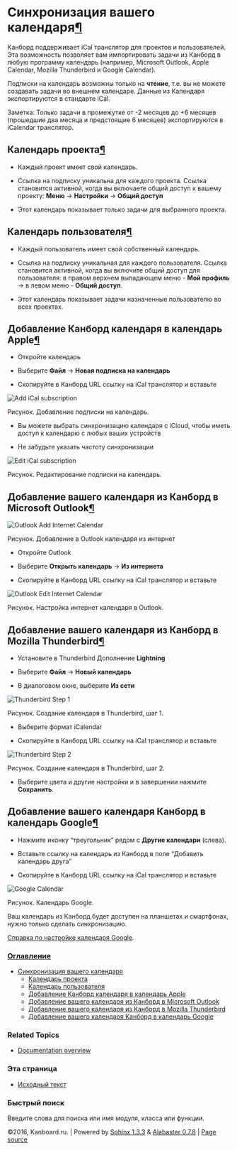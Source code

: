 Синхронизация вашего календаря[¶](#syncing-your-calendars "Ссылка на этот заголовок")
=====================================================================================

Канборд поддерживает iCal транслятор для проектов и пользователей. Эта
возможность позволяет вам импортировать задачи из Канборд в любую
программу календарь (например, Microsoft Outlook, Apple Calendar,
Mozilla Thunderbird и Google Calendar).

Подписки на календарь возможны только на **чтение**, т.е. вы не можете
создавать задачи во внешнем календаре. Данные из Календаря
экспортируются в стандарте iCal.

Заметка: Только задачи в промежутке от -2 месяцев до +6 месяцев
(прошедшие два месяца и предстоящие 6 месяцев) экспортируются в
iCalendar транслятор.

Календарь проекта[¶](#project-calendars "Ссылка на этот заголовок")
-------------------------------------------------------------------

-   Каждый проект имеет свой календарь.

-   Ссылка на подписку уникальна для каждого проекта. Ссылка становится
    активной, когда вы включаете общий доступ к вашему проекту: **Меню**
    -\> **Настройки** -\> **Общий доступ**

-   Этот календарь показывает только задачи для выбранного проекта.

Календарь пользователя[¶](#user-calendars "Ссылка на этот заголовок")
---------------------------------------------------------------------

-   Каждый пользователь имеет свой собственный календарь.

-   Ссылка на подписку уникальная для каждого пользователя. Ссылка
    становится активной, когда вы включите общий доступ для
    пользователя: в правом верхнем выпадающем меню - **Мой профиль** -\>
    в левом меню - **Общий доступ**.

-   Этот календарь показывает задачи назначенные пользователю во всех
    проектах.

Добавление Канборд календаря в календарь Apple[¶](#adding-your-kanboard-calendar-to-apple-calendar "Ссылка на этот заголовок")
------------------------------------------------------------------------------------------------------------------------------

-   Откройте календарь

-   Выберите **Файл** -\> **Новая подписка на календарь**

-   Скопируйте в Канборд URL ссылку на iCal транслятор и вставьте

![Add iCal
subscription](https://kanboard.net/screenshots/documentation/apple-calendar-add-subscription.png)

Рисунок. Добавление подписки на календарь.

-   Вы можете выбрать синхронизацию календаря с iCloud, чтобы иметь
    доступ к календарю с любых ваших устройств

-   Не забудьте указать частоту синхронизации

![Edit iCal
subscription](https://kanboard.net/screenshots/documentation/apple-calendar-edit-subscription.png)

Рисунок. Редактирование подписки на календарь.

Добавление вашего календаря из Канборд в Microsoft Outlook[¶](#adding-your-kanboard-calendar-to-microsoft-outlook "Ссылка на этот заголовок")
---------------------------------------------------------------------------------------------------------------------------------------------

![Outlook Add Internet
Calendar](https://kanboard.net/screenshots/documentation/outlook-add-subscription.png)

Рисунок. Добавление в Outlook календаря из интернет

-   Откройте Outlook

-   Выберите **Открыть календарь** -\> **Из интернета**

-   Скопируйте в Канборд URL ссылку на iCal транслятор и вставьте

![Outlook Edit Internet
Calendar](https://kanboard.net/screenshots/documentation/outlook-edit-subscription.png)

Рисунок. Настройка интернет календаря в Outlook.

Добавление вашего календаря из Канборд в Mozilla Thunderbird[¶](#adding-your-kanboard-calendar-to-mozilla-thunderbird "Ссылка на этот заголовок")
-------------------------------------------------------------------------------------------------------------------------------------------------

-   Установите в Thunderbird Дополнение **Lightning**

-   Выберите **Файл** -\> **Новый календарь**

-   В диалоговом окне, выберите **Из сети**

![Thunderbird Step
1](https://kanboard.net/screenshots/documentation/thunderbird-new-calendar-step1.png)

Рисунок. Создание календаря в Thunderbird, шаг 1.

-   Выберите формат iCalendar

-   Скопируйте в Канборд URL ссылку на iCal транслятор и вставьте

![Thunderbird Step
2](https://kanboard.net/screenshots/documentation/thunderbird-new-calendar-step2.png)

Рисунок. Создание календаря в Thunderbird, шаг 2.

-   Выберите цвета и другие настройки и в завершении нажмите
    **Сохранить**.

Добавление вашего календаря Канборд в календарь Google[¶](#adding-your-kanboard-calendar-to-google-calendar "Ссылка на этот заголовок")
---------------------------------------------------------------------------------------------------------------------------------------

-   Нажмите иконку “треугольник” рядом с **Другие календари** (слева).

-   Вставьте ссылку на календарь из Канборд в поле “Добавить календарь
    друга”

-   Скопируйте в Канборд URL ссылку на iCal транслятор и вставьте

![Google
Calendar](https://kanboard.net/screenshots/documentation/google-calendar-add-subscription.png)

Рисунок. Календарь Google.

Ваш календарь из Канборд будет доступен на планшетах и смартфонах, нужно
только сделать синхронизацию.

[Справка по настройке календаря
Google](https://support.google.com/calendar/?hl=ru#topic=3417969).

### [Оглавление](index.html)

-   [Синхронизация вашего календаря](#)
    -   [Календарь проекта](#project-calendars)
    -   [Календарь пользователя](#user-calendars)
    -   [Добавление Канборд календаря в календарь
        Apple](#adding-your-kanboard-calendar-to-apple-calendar)
    -   [Добавление вашего календаря из Канборд в Microsoft
        Outlook](#adding-your-kanboard-calendar-to-microsoft-outlook)
    -   [Добавление вашего календаря из Канборд в Mozilla
        Thunderbird](#adding-your-kanboard-calendar-to-mozilla-thunderbird)
    -   [Добавление вашего календаря Канборд в календарь
        Google](#adding-your-kanboard-calendar-to-google-calendar)

### Related Topics

-   [Documentation overview](index.html)

### Эта страница

-   [Исходный текст](_sources/ical.txt)

### Быстрый поиск

Введите слова для поиска или имя модуля, класса или функции.

©2016, Kanboard.ru. | Powered by [Sphinx 1.3.3](http://sphinx-doc.org/)
& [Alabaster 0.7.8](https://github.com/bitprophet/alabaster) | [Page
source](_sources/ical.txt)
